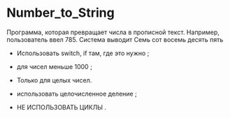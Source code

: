 # Number_to_String

Программа, которая превращает числа в прописной текст. Например, пользователь ввел 785. Система выводит Семь сот восемь десять пять

* Использовать switch, if там, где это нужно ;

* для чисел меньше 1000 ;

* Только для целых чисел.

* использовать целочисленное деление ;

* НЕ ИСПОЛЬЗОВАТЬ ЦИКЛЫ .
